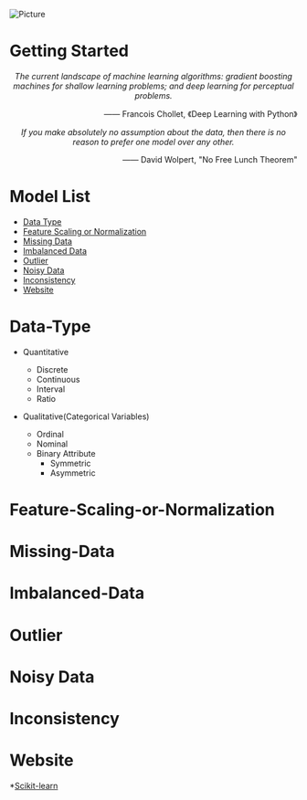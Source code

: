 ![Picture](https://github.com/pku-H2R/Model-Selection/blob/master/Picture/machine_learning.png)
# Getting Started 
<p align="center">
 <i>The current landscape of machine learning algorithms: gradient boosting machines for shallow learning problems; and deep learning for perceptual problems.</i>     
 <p align="right">—— Francois Chollet,  《Deep Learning with Python》</p>
</p>
<p align="center">
<i>If you make absolutely no assumption about the data, then there is no reason to prefer one model over any other.</i>
<p align="right"> —— David Wolpert,   "No Free Lunch Theorem"</p>
</p>
  
# Model List
* [Data Type](#Data-Type)
* [Feature Scaling or Normalization](#Feature-Scaling-or-Normalization)
* [Missing Data](#Missing-Data)
* [Imbalanced Data](#Imbalanced-Data)
* [Outlier](#Outlier)
* [Noisy Data](#Noisy-Data)
* [Inconsistency](#Inconsistency)
* [Website](#Website)

# Data-Type
* Quantitative
  * Discrete
  * Continuous
  * Interval
  * Ratio

* Qualitative(Categorical Variables)
  * Ordinal
  * Nominal
  * Binary Attribute
    * Symmetric
    * Asymmetric

# Feature-Scaling-or-Normalization

# Missing-Data

# Imbalanced-Data

# Outlier

# Noisy Data

# Inconsistency

# Website
*[Scikit-learn](https://scikit-learn.org/stable/modules/preprocessing.html#preprocessing)
